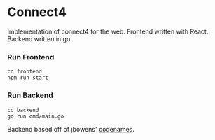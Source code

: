 # Connect4

Implementation of connect4 for the web. Frontend written with React. Backend written in go.

### Run Frontend
```
cd frontend
npm run start
```

### Run Backend
```
cd backend
go run cmd/main.go
```

Backend based off of jbowens' [codenames](https://github.com/jbowens/codenames).
